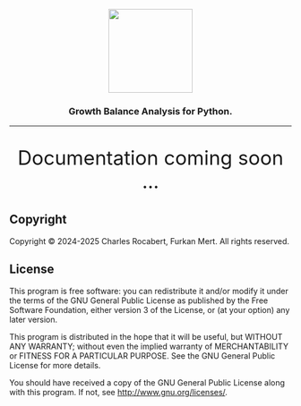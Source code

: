 <p align="center">
  <img src="https://github.com/user-attachments/assets/df4ed0db-09c2-4f19-8424-5cd7180905d7" width=150 />
</p>
<h3 align="center">Growth Balance Analysis for Python.</h3>

-----------------

<p align="center" style="font-size: 2.5em;">
Documentation coming soon ...
</p>

## Copyright <a name="copyright"></a>
Copyright © 2024-2025 Charles Rocabert, Furkan Mert. All rights reserved.

## License <a name="license"></a>
This program is free software: you can redistribute it and/or modify it under the terms of the GNU General Public License as published by the Free Software Foundation, either version 3 of the License, or (at your option) any later version.

This program is distributed in the hope that it will be useful, but WITHOUT ANY WARRANTY; without even the implied warranty of MERCHANTABILITY or FITNESS FOR A PARTICULAR PURPOSE. See the GNU General Public License for more details.

You should have received a copy of the GNU General Public License along with this program. If not, see http://www.gnu.org/licenses/.
